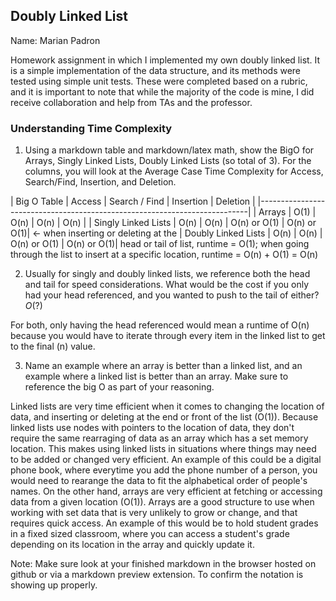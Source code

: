 ## Doubly Linked List

Name: Marian Padron

Homework assignment in which I implemented my own doubly linked list. It is a simple implementation of the data structure, and its methods were tested using simple unit tests. These were completed based on a rubric, and it is important to note that while the majority of the code is mine, I did receive collaboration and help from TAs and the professor.


### Understanding Time Complexity

1. Using a markdown table and markdown/latex math, show the BigO for Arrays, Singly Linked Lists, Doubly Linked Lists (so total of 3). For the columns, you will look at the Average Case Time Complexity for Access, Search/Find,	Insertion, and Deletion. 

| Big O Table         | Access | Search / Find |  Insertion   |  Deletion   | 
|---------------------------------------------------------------------------|
| Arrays              |  O(1)  |     O(n)      |     O(n)     |     O(n)    | 
| Singly Linked Lists |  O(n)  |     O(n)      | O(n) or O(1) | O(n) or O(1)| <- when inserting or deleting at the
| Doubly Linked Lists |  O(n)  |     O(n)      | O(n) or O(1) | O(n) or O(1)| head or tail of list, runtime = O(1);
                                                                            when going through the list to insert at a specific location, runtime = O(n) + O(1) = O(n)

2. Usually for singly and doubly linked lists, we reference both the head and tail for speed considerations. What would be the cost if you only had your head referenced, and you wanted to push to the tail of either?  $O(?)$

For both, only having the head referenced would mean a runtime of O(n) because you would have to iterate through every item in the linked list to get to the final (n) value.

3. Name an example where an array is better than a linked list, and an example where a linked list is better than an array. Make sure to reference the big O as part of your reasoning. 

Linked lists are very time efficient when it comes to changing the location of data, and inserting or deleting at the end or front of the list (O(1)). Because linked lists use nodes with pointers to the location of data, they don't require the same rearraging of data as an array which has a set memory location. This makes using linked lists in situations where things may need to be added or changed very efficient. An example of this could be a digital phone book, where everytime you add the phone number of a person, you would need to rearange the data to fit the alphabetical order of people's names. On the other hand, arrays are very efficient at fetching or accessing data from a given location (O(1)). Arrays are a good structure to use when working with set data that is very unlikely to grow or change, and that requires quick access. An example of this would be to hold student grades in a fixed sized classroom, where you can access a student's grade depending on its location in the array and quickly update it.

Note: Make sure look at your finished markdown in the browser hosted on github or via a markdown preview extension. To confirm the notation is showing up properly. 

